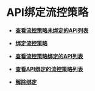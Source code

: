 # API绑定流控策略<a name="apig-phapi-180713069"></a>

-   **[查看流控策略未绑定的API列表](查看流控策略未绑定的API列表-51.md)**  

-   **[绑定流控策略](绑定流控策略-52.md)**  

-   **[查看流控策略绑定的API列表](查看流控策略绑定的API列表-53.md)**  

-   **[查看API绑定的流控策略列表](查看API绑定的流控策略列表-54.md)**  

-   **[解除绑定](解除绑定-55.md)**  


